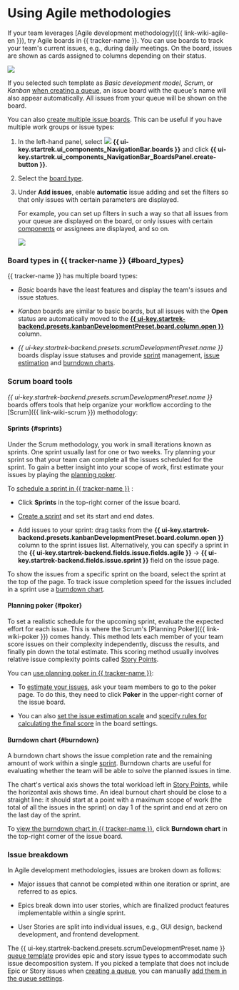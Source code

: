 # Using Agile methodologies

If your team leverages [Agile development methodology]({{ link-wiki-agile-en }}), try Agile boards in {{ tracker-name }}. You can use boards to track your team's current issues, e.g., during daily meetings. On the board, issues are shown as cards assigned to columns depending on their status.


![](../_assets/tracker/agile-board-c.png)


If you selected such template as *Basic development model*, *Scrum*, or *Kanban* [when creating a queue](dev-process-create-queue.md), an issue board with the queue's name will also appear automatically. All issues from your queue will be shown on the board.

You can also [create multiple issue boards](manager/create-agile-board.md). This can be useful if you have multiple work groups or issue types:

1. In the left-hand panel, select ![](../_assets/tracker/svg/boards.svg)&nbsp;**{{ ui-key.startrek.ui_components_NavigationBar.boards }}** and click **{{ ui-key.startrek.ui_components_NavigationBar_BoardsPanel.create-button }}**.

1. Select the [board type](#board_types).

1. Under **Add issues**, enable **automatic** issue adding and set the filters so that only issues with certain parameters are displayed.

   For example, you can set up filters in such a way so that all issues from your queue are displayed on the board, or only issues with certain [components](manager/components.md) or assignees are displayed, and so on.

   ![](../_assets/tracker/dev-process-board-filter.png)

### Board types in {{ tracker-name }} {#board_types}

{{ tracker-name }} has multiple board types:

- *Basic* boards have the least features and display the team's issues and issue statues.

- *Kanban* boards are similar to basic boards, but all issues with the **Open** status are automatically moved to the [**{{ ui-key.startrek-backend.presets.kanbanDevelopmentPreset.board.column.open }}**](manager/agile.md#dlen_backlog) column.

- *{{ ui-key.startrek-backend.presets.scrumDevelopmentPreset.name }}* boards display issue statuses and provide [sprint](manager/agile.md#dlen_sprint) management, [issue estimation](manager/planning-poker.md) and [burndown charts](manager/agile.md#dlen_burndown).

### Scrum board tools

*{{ ui-key.startrek-backend.presets.scrumDevelopmentPreset.name }}* boards offers tools that help organize your workflow according to the [Scrum]({{ link-wiki-scrum }}) methodology:

#### Sprints {#sprints}

Under the Scrum methodology, you work in small iterations known as sprints. One sprint usually last for one or two weeks. Try planning your sprint so that your team can complete all the issues scheduled for the sprint. To gain a better insight into your scope of work, first estimate your issues by playing the [planning poker](#poker).

To [schedule a sprint in {{ tracker-name }}](manager/create-agile-sprint.md) :

- Click **Sprints** in the top-right corner of the issue board.

- [Create a sprint](manager/create-agile-sprint.md#create_sprint) and set its start and end dates.

- Add issues to your sprint: drag tasks from the **{{ ui-key.startrek-backend.presets.kanbanDevelopmentPreset.board.column.open }}** column to the sprint issues list. Alternatively, you can specify a sprint in the **{{ ui-key.startrek-backend.fields.issue.fields.agile }}** → **{{ ui-key.startrek-backend.fields.issue.sprint }}** field on the issue page.

To show the issues from a specific sprint on the board, select the sprint at the top of the page. To track issue completion speed for the issues included in a sprint use a [burndown chart](#burndown).

#### Planning poker {#poker}

To set a realistic schedule for the upcoming sprint, evaluate the expected effort for each issue. This is where the Scrum's [Planning Poker]({{ link-wiki-poker }}) comes handy. This method lets each member of your team score issues on their complexity independently, discuss the results, and finally pin down the total estimate. This scoring method usually involves relative issue complexity points called [Story Points](manager/agile.md#dlen_sp).

You can [use planning poker in {{ tracker-name }}](manager/planning-poker.md):

- To [estimate your issues](manager/planning-poker.md#section_estimate), ask your team members to go to the poker page. To do this, they need to click **Poker** in the upper-right corner of the issue board.

- You can also [set the issue estimation scale](manager/planning-poker.md#section_scale) and [specify rules for calculating the final score](manager/planning-poker.md#section_calc) in the board settings.

#### Burndown chart {#burndown}

A burndown chart shows the issue completion rate and the remaining amount of work within a single [sprint](manager/agile.md#dlen_sprint). Burndown charts are useful for evaluating whether the team will be able to solve the planned issues in time.

The chart's vertical axis shows the total workload left in [Story Points](manager/agile.md#dlen_sp), while the horizontal axis shows time. An ideal burnout chart should be close to a straight line: it should start at a point with a maximum scope of work (the total of all the issues in the sprint) on day 1 of the sprint and end at zero on the last day of the sprint.

To [view the burndown chart in {{ tracker-name }}](manager/burndown.md), click **Burndown chart** in the top-right corner of the issue board.

### Issue breakdown

In Agile development methodologies, issues are broken down as follows:

- Major issues that cannot be completed within one iteration or sprint, are referred to as epics.

- Epics break down into user stories, which are finalized product features implementable within a single sprint.

- User Stories are split into individual issues, e.g., GUI design, backend development, and frontend development.

The {{ ui-key.startrek-backend.presets.scrumDevelopmentPreset.name }} [queue template](manager/workflows.md#sec_scrum) provides epic and story issue types to accommodate such issue decomposition system. If you picked a template that does not include Epic or Story issues when [creating a queue](dev-process-create-queue.md), you can manually [add them in the queue settings](manager/add-ticket-type.md).